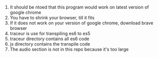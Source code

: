 1. It should be ntoed that this program would work on latest version of google chrome
2. You have to shrink your browser, till it fits
3. If it does not work on your version of google chrome, download brave browser
4. traceur is use for transpiling es6 to es5
5. traceur directory contains all es6 code 
6. js directory contains the transpile code
7. The audio section is not in this repo because it's too large